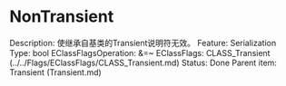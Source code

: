 # NonTransient

Description: 使继承自基类的Transient说明符无效。
Feature: Serialization
Type: bool
EClassFlagsOperation: &=~
EClassFlags: CLASS_Transient (../../Flags/EClassFlags/CLASS_Transient.md)
Status: Done
Parent item: Transient (Transient.md)
